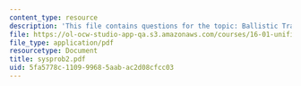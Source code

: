 ```yaml
---
content_type: resource
description: 'This file contains questions for the topic: Ballistic Trajectory Calculation.'
file: https://ol-ocw-studio-app-qa.s3.amazonaws.com/courses/16-01-unified-engineering-i-ii-iii-iv-fall-2005-spring-2006/5fa5778c110999685aabac2d08cfcc03_sysprob2.pdf
file_type: application/pdf
resourcetype: Document
title: sysprob2.pdf
uid: 5fa5778c-1109-9968-5aab-ac2d08cfcc03
---
```

